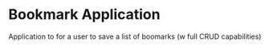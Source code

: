 # Bookmark Application

Application to for a user to save a list of boomarks (w full CRUD capabilities)
